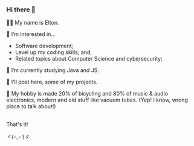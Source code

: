 ### Hi there 👋


👦🏻 My name is Elton. <br>

👀 I’m interested in...
  - Software development;
  - Level up my coding skills; and,
  - Related topics about Computer Science and cybersecurity; <br>  
  
🌱 I’m currently studying Java and JS. <br>

🧱 I'll post here, some of my projects. <br>

🎺 My hobby is made 20% of bicycling and 80% of music & audio electronics, modern and old stuff like vacuum tubes. (Yep! I know, wrong place to talk about!) <br>

<br>
That's it!<br>

ヾ(-_- )ゞ 
